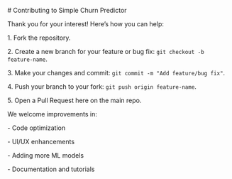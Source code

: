 \# Contributing to Simple Churn Predictor



Thank you for your interest! Here’s how you can help:



1\. Fork the repository.

2\. Create a new branch for your feature or bug fix: `git checkout -b feature-name`.

3\. Make your changes and commit: `git commit -m "Add feature/bug fix"`.

4\. Push your branch to your fork: `git push origin feature-name`.

5\. Open a Pull Request here on the main repo.



We welcome improvements in:

\- Code optimization

\- UI/UX enhancements

\- Adding more ML models

\- Documentation and tutorials



